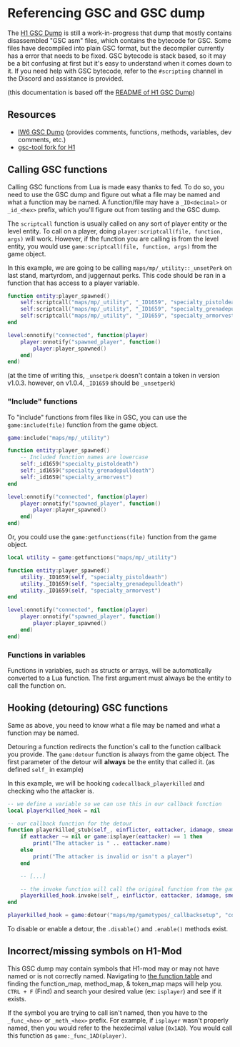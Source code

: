 # Referencing GSC and GSC dump

The [H1 GSC Dump](https://github.com/mjkzy/h1-gsc-dump) is still a work-in-progress that dump that mostly contains disassembled "GSC asm" files, which contains the bytecode for GSC. Some files have decompiled into plain GSC format, but the decompiler currently has a error that needs to be fixed. GSC bytecode is stack based, so it may be a bit confusing at first but it's easy to understand when it comes down to it. If you need help with GSC bytecode, refer to the `#scripting` channel in the Discord and assistance is provided.

(this documentation is based off the [README of H1 GSC Dump](https://github.com/mjkzy/h1-gsc-dump/blob/main/README.md))

## Resources

- [IW6 GSC Dump](https://github.com/mjkzy/iw6-gsc-dump) (provides comments, functions, methods, variables, dev comments, etc.)
- [gsc-tool fork for H1](https://github.com/mjkzy/gsc-tool-h1/tree/h1-symbols)

## Calling GSC functions

Calling GSC functions from Lua is made easy thanks to fed. To do so, you need to use the GSC dump and figure out what a file may be named and what a function may be named. A function/file may have a `_ID<decimal>` or `_id_<hex>` prefix, which you'll figure out from testing and the GSC dump.

The `scriptcall` function is usually called on any sort of player entity or the level entity. To call on a player, doing `player:scriptcall(file, function, args)` will work. However, if the function you are calling is from the level entity, you would use `game:scriptcall(file, function, args)` from the game object.

In this example, we are going to be calling `maps/mp/_utility::_unsetPerk` on last stand, martyrdom, and juggernaut perks. This code should be ran in a function that has access to a player variable.
```lua
function entity:player_spawned()
    self:scriptcall("maps/mp/_utility", "_ID1659", "specialty_pistoldeath")
    self:scriptcall("maps/mp/_utility", "_ID1659", "specialty_grenadepulldeath")
    self:scriptcall("maps/mp/_utility", "_ID1659", "specialty_armorvest")
end

level:onnotify("connected", function(player)
    player:onnotify("spawned_player", function()
        player:player_spawned()
    end)
end)
```
(at the time of writing this, `_unsetperk` doesn't contain a token in version v1.0.3. however, on v1.0.4, `_ID1659` should be `_unsetperk`)

### "Include" functions

To "include" functions from files like in GSC, you can use the `game:include(file)` function from the game object.
```lua
game:include("maps/mp/_utility")

function entity:player_spawned()
    -- Included function names are lowercase
    self:_id1659("specialty_pistoldeath")
    self:_id1659("specialty_grenadepulldeath")
    self:_id1659("specialty_armorvest")
end

level:onnotify("connected", function(player)
    player:onnotify("spawned_player", function()
        player:player_spawned()
    end)
end)
```

Or, you could use the `game:getfunctions(file)` function from the game object.
```lua
local utility = game:getfunctions("maps/mp/_utility")

function entity:player_spawned()
    utility._ID1659(self, "specialty_pistoldeath")
    utility._ID1659(self, "specialty_grenadepulldeath")
    utility._ID1659(self, "specialty_armorvest")
end

level:onnotify("connected", function(player)
    player:onnotify("spawned_player", function()
        player:player_spawned()
    end)
end)
```

### Functions in variables

Functions in variables, such as structs or arrays, will be automatically converted to a Lua function. The first argument must always be the entity to call the function on.

## Hooking (detouring) GSC functions

Same as above, you need to know what a file may be named and what a function may be named.

Detouring a function redirects the function's call to the function callback you provide. The `game:detour` function is always from the game object. The first parameter of the detour will **always** be the entity that called it. (as defined `self_` in example)

In this example, we will be hooking `codecallback_playerkilled` and checking who the attacker is.
```lua
-- we define a variable so we can use this in our callback function
local playerkilled_hook = nil

-- our callback function for the detour
function playerkilled_stub(self_, einflictor, eattacker, idamage, smeansofdeath, sweapon, vdir, shitloc, timeoffset, deathanimduration)
    if eattacker ~= nil or game:isplayer(eattacker) == 1 then
        print("The attacker is " .. eattacker.name)
    else
        print("The attacker is invalid or isn't a player")
    end

    -- [...]

    -- the invoke function will call the original function from the game's stock GSC. we can modify parameters here too!
    playerkilled_hook.invoke(self_, einflictor, eattacker, idamage, smeansofdeath, sweapon, vdir, shitloc, timeoffset, deathanimduration)
end

playerkilled_hook = game:detour("maps/mp/gametypes/_callbacksetup", "codecallback_playerkilled", playerkilled_stub)
```

To disable or enable a detour, the `.disable()` and `.enable()` methods exist.

## Incorrect/missing symbols on H1-Mod

This GSC dump may contain symbols that H1-mod may or may not have named or is not correctly named. Navigating to [the function table](https://github.com/h1-mod/h1-mod/blob/develop/src/client/game/scripting/function_tables.cpp) and finding the function_map, method_map, & token_map maps will help you. `CTRL + F` (Find) and search your desired value (ex: `isplayer`) and see if it exists.

If the symbol you are trying to call isn't named, then you have to the `_func_<hex>` or `_meth_<hex>` prefix. For example, if `isplayer` wasn't properly named, then you would refer to the hexdecimal value (`0x1AD`). You would call this function as `game:_func_1AD(player)`.
